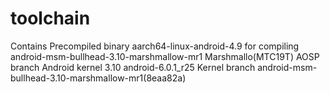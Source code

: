 # toolchain
Contains Precompiled binary aarch64-linux-android-4.9 for compiling android-msm-bullhead-3.10-marshmallow-mr1
Marshmallo(MTC19T) AOSP branch Android kernel 3.10 android-6.0.1_r25 Kernel branch  android-msm-bullhead-3.10-marshmallow-mr1(8eaa82a)

